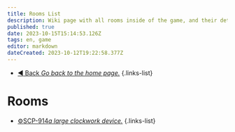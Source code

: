 ```yaml
---
title: Rooms List
description: Wiki page with all rooms inside of the game, and their detailed description.
published: true
date: 2023-10-15T15:14:53.126Z
tags: en, game
editor: markdown
dateCreated: 2023-10-12T19:22:58.377Z
---
```


- [:arrow_backward: Back *Go back to the home page.*](/en/home#single-playerco-op)
{.links-list}
# Rooms
- [:gear:SCP-914*a large clockwork device.*](/en/game/rooms/scp914)
{.links-list}